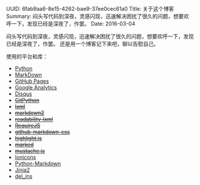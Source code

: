UUID: 6fab9aa6-8e15-4262-bae9-37ee0cec61a0
Title: 关于这个博客
Summary: 闷头写代码到深夜，灵感闪现，迅速解决困扰了很久的问题，想要欢呼一下，发现已经是深夜了，作罢。
Date: 2016-03-04

闷头写代码到深夜，灵感闪现，迅速解决困扰了很久的问题，想要欢呼一下，发现已经是深夜了，作罢。
还是用一个博客记下来吧，聊以告慰自己。

使用的平台和库：

- [Python](https://www.python.org/)
- [MarkDown](https://daringfireball.net/projects/markdown/)
- [GitHub Pages](https://pages.github.com/)
- [Google Analytics](https://analytics.google.com/)
- [Disqus](https://disqus.com/)
- ~~[GitPython](https://github.com/gitpython-developers/GitPython)~~
- ~~[lxml](http://lxml.de/)~~
- ~~[markdown2](https://github.com/trentm/python-markdown2)~~
- ~~[readability-lxml](https://github.com/buriy/python-readability)~~
- ~~[RequireJS](http://requirejs.org/)~~
- ~~[github-markdown-css](https://github.com/sindresorhus/github-markdown-css)~~
- ~~[highlight.js](https://highlightjs.org/)~~
- ~~[marked](https://github.com/chjj/marked)~~
- ~~[mustache.js](https://github.com/janl/mustache.js)~~
- [Ionicons](http://ionicons.com/)
- [Python-Markdown](https://pythonhosted.org/Markdown/)
- [Jinja2](http://jinja.pocoo.org/)
- [del_ins](https://github.com/aleray/mdx_del_ins)
